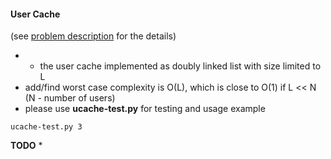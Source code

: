 #### User Cache
(see [problem description](https://github.com/garryya/ucache/blob/master/TASK_DESCRIPTION.txt) for the details)

* * the user cache implemented as doubly linked list with size limited to L
* add/find worst case complexity is O(L), which is close to O(1) if L << N (N - number of users) 
* please use **ucache-test.py** for testing and usage example

```
ucache-test.py 3
```

**TODO**
* 
 
